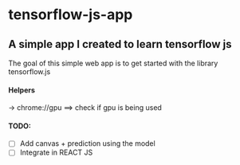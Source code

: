 # tensorflow-js-app

## A simple app I created to learn tensorflow js

The goal of this simple web app is to get started with the library tensorflow.js

#### Helpers

-> chrome://gpu ==> check if gpu is being used

#### TODO:

- [ ] Add canvas + prediction using the model
- [ ] Integrate in REACT JS